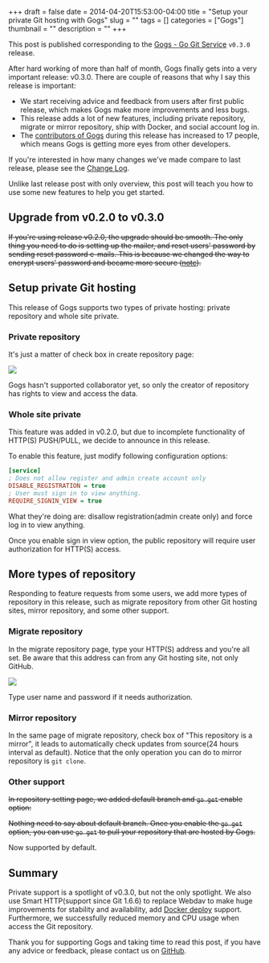 +++ 
draft = false
date = 2014-04-20T15:53:00-04:00
title = "Setup your private Git hosting with Gogs"
slug = "" 
tags = []
categories = ["Gogs"]
thumbnail = "<no value>"
description = ""
+++

This post is published corresponding to the [Gogs - Go Git Service](https://github.com/gogs/gogs) `v0.3.0` release.

After hard working of more than half of month, Gogs finally gets into a very important release: v0.3.0. There are couple of reasons that why I say this release is important:

- We start receiving advice and feedback from users after first public release, which makes Gogs make more improvements and less bugs.
- This release adds a lot of new features, including private repository, migrate or mirror repository, ship with Docker, and social account log in.
- The [contributors of Gogs](https://github.com/gogs/gogs/graphs/contributors) during this release has increased to 17 people, which means Gogs is getting more eyes from other developers.

If you're interested in how many changes we've made compare to last release, please see the [Change Log](https://github.com/gogs/gogs/releases/tag/v0.3.0).

Unlike last release post with only overview, this post will teach you how to use some new features to help you get started.

## Upgrade from v0.2.0 to v0.3.0

~~If you're using release v0.2.0, the upgrade should be smooth. The only thing you need to do is setting up the mailer, and reset users' password by sending reset password e-mails. This is because we changed the way to encrypt users' password and became more secure ([note](https://github.com/gogs/gogs/wiki/Troubleshooting#upgrade-from-v020)).~~

## Setup private Git hosting

This release of Gogs supports two types of private hosting: private repository and whole site private.

### Private repository

It's just a matter of check box in create repository page:

![](/img/140420/QQ20140418-1.png)

Gogs hasn't supported collaborator yet, so only the creator of repository has rights to view and access the data.

### Whole site private

This feature was added in v0.2.0, but due to incomplete functionality of HTTP(S) PUSH/PULL, we decide to announce in this release.

To enable this feature, just modify following configuration options:

```ini
[service]
; Does not allow register and admin create account only
DISABLE_REGISTRATION = true
; User must sign in to view anything.
REQUIRE_SIGNIN_VIEW = true
```

What they're doing are: disallow registration(admin create only) and force log in to view anything.

Once you enable sign in view option, the public repository will require user authorization for HTTP(S) access.

## More types of repository

Responding to feature requests from some users, we add more types of repository in this release, such as migrate repository from other Git hosting sites, mirror repository, and some other support.

### Migrate repository

In the migrate repository page, type your HTTP(S) address and you're all set. Be aware that this address can from any Git hosting site, not only GitHub.

![](/img/140420/QQ20140418-2.png)

Type user name and password if it needs authorization.

### Mirror repository

In the same page of migrate repository, check box of "This repository is a mirror", it leads to automatically check updates from source(24 hours interval as default). Notice that the only operation you can do to mirror repository is `git clone`.

### Other support

~~In repository setting page, we added default branch and `go get` enable option:~~

~~Nothing need to say about default branch. Once you enable the `go get` option, you can use `go get` to pull your repository that are hosted by Gogs.~~

Now supported by default.

## Summary

Private support is a spotlight of v0.3.0, but not the only spotlight. We also use Smart HTTP(support since Git 1.6.6) to replace Webdav to make huge improvements for stability and availability, add [Docker deploy](https://github.com/gogs/gogs/tree/master/docker) support. Furthermore, we successfully reduced memory and CPU usage when access the Git repository.

Thank you for supporting Gogs and taking time to read this post, if you have any advice or feedback, please contact us on [GitHub](https://github.com/gogs/gogs/issues?state=open).